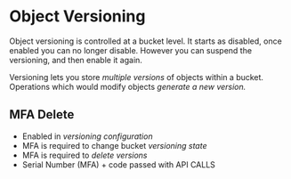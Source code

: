 # Object Versioning

Object versioning is controlled at a bucket level.  It starts as disabled, once enabled you can no longer disable.  However you can suspend the versioning, and then enable it again.

Versioning lets you store *multiple versions* of objects within a bucket.  Operations which would modify objects *generate a new version.*

## MFA Delete

* Enabled in *versioning configuration*
* MFA is required to change bucket *versioning state*
* MFA is required to *delete versions*
* Serial Number (MFA) + code passed with API CALLS
